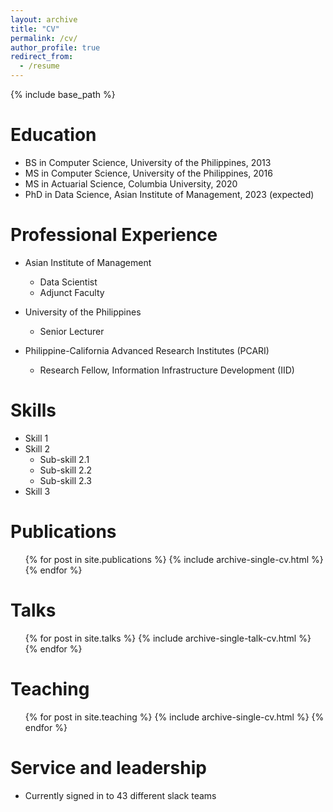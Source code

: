 ```yaml
---
layout: archive
title: "CV"
permalink: /cv/
author_profile: true
redirect_from:
  - /resume
---
```


{% include base_path %}


Education
======
* BS in Computer Science, University of the Philippines, 2013
* MS in Computer Science, University of the Philippines, 2016
* MS in Actuarial Science, Columbia University, 2020
* PhD in Data Science, Asian Institute of Management, 2023 (expected)

Professional Experience
======
* Asian Institute of Management
  * Data Scientist
  * Adjunct Faculty

* University of the Philippines
  * Senior Lecturer

* Philippine-California Advanced Research Institutes (PCARI)
  * Research Fellow, Information Infrastructure Development (IID)
  
Skills
======
* Skill 1
* Skill 2
  * Sub-skill 2.1
  * Sub-skill 2.2
  * Sub-skill 2.3
* Skill 3

Publications
======
  <ul>{% for post in site.publications %}
    {% include archive-single-cv.html %}
  {% endfor %}</ul>
  
Talks
======
  <ul>{% for post in site.talks %}
    {% include archive-single-talk-cv.html %}
  {% endfor %}</ul>
  
Teaching
======
  <ul>{% for post in site.teaching %}
    {% include archive-single-cv.html %}
  {% endfor %}</ul>
  
Service and leadership
======
* Currently signed in to 43 different slack teams
